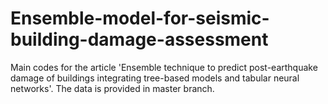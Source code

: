 # Ensemble-model-for-seismic-building-damage-assessment
Main codes for the article 'Ensemble technique to predict post-earthquake damage of buildings integrating tree-based models and tabular neural networks'. 
The data is provided in master branch.
